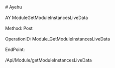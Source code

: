 <br>#     Ayehu</br>
<br>AY ModuleGetModuleInstancesLiveData</br>
<br>Method: Post</br>
<br>OperationID: Module_GetModuleInstancesLiveData</br>
<br>EndPoint:</br>
<br>/Api/Module/getModuleInstancesLiveData</br>
